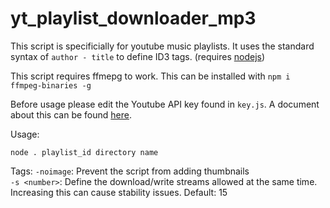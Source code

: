 # yt_playlist_downloader_mp3
This script is specificially for youtube music playlists.
It uses the standard syntax of `author - title` to define ID3 tags.
(requires [nodejs](https://nodejs.org))

This script requires ffmepg to work.
This can be installed with `npm i ffmpeg-binaries -g`

Before usage please edit the Youtube API key found in `key.js`.
A document about this can be found [here](https://developers.google.com/youtube/registering_an_application).

Usage:
```
node . playlist_id directory name
```

Tags:
`-noimage`: Prevent the script from adding thumbnails<br/>
`-s <number>`: Define the download/write streams allowed at the same time. Increasing this can cause stability issues. Default: 15
